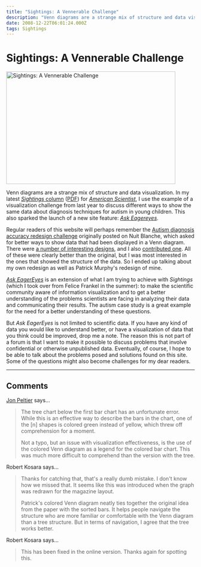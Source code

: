 ```yaml
---
title: "Sightings: A Vennerable Challenge"
description: "Venn diagrams are a strange mix of structure and data visualization. In my latest Sightings column (PDF) for American Scientist, I use the example of a visualization challenge from last year to discuss different ways to show the same data about diagnosis techniques for autism in young children. This also sparked the launch of a new site feature: Ask Eagereyes."
date: 2008-12-22T06:01:24.000Z
tags: Sightings
---
```


# Sightings: A Vennerable Challenge

<a href="http://eagereyes.org/blog/2008/sightings-a-vennerable-challenge.html"><img src="http://eagereyes.org/media/2008/Sigthings-VennerableChallenge.jpg" alt="Sightings: A Vennerable Challenge" width="452" height="300" border="0" /></a>

Venn diagrams are a strange mix of structure and data visualization. In my latest <a href="http://www.americanscientist.org/issues/pub/2009/1/a-vennerable-challenge"><em>Sightings</em> column</a> (<a href="http://amsciadmin.eresources.com/libraries/documents/200812151345447084-2009-01Kosara-Sightings.pdf">PDF</a>) for <em><a href="http://www.americanscientist.org/">American Scientist</a></em>, I use the example of a visualization challenge from last year to discuss different ways to show the same data about diagnosis techniques for autism in young children. This also sparked the launch of a new site feature: <a href="http://eagereyes.org/ask"><em>Ask Eagereyes</em></a>.

Regular readers of this website will perhaps remember the <a href="http://nuit-blanche.blogspot.com/2007/09/on-difficulty-of-autism-diagnosis-can.html">Autism diagnosis accuracy redesign challenge</a> originally posted on Nuit Blanche, which asked for better ways to show data that had been displayed in a Venn diagram. There were <a href="http://nuit-blanche.blogspot.com/2007/10/judging-autism-charts-challenge.html">a number of interesting designs</a>, and I also <a href="http://eagereyes.org/Applications/AutismDiagnosisAccuracy.html">contributed one</a>. All of these were clearly better than the original, but I was most interested in the ones that showed the structure of the data. So I ended up talking about my own redesign as well as Patrick Murphy's redesign of mine.

<a href="http://eagereyes.org/ask"><em>Ask EagerEyes</em></a> is an extension of what I am trying to achieve with <em>Sightings</em> (which I took over from Felice Frankel in the summer): to make the scientific community aware of information visualization and to get a better understanding of the problems scientists are facing in analyzing their data and communicating their results. The autism case study is a great example for the need for a better understanding of these questions.

But <em>Ask EagerEyes</em> is not limited to scientific data. If you have any kind of data you would like to understand better, or have a visualization of data that you think could be improved, drop me a note. The reason this is not part of a forum is that I want to make it possible to discuss problems that involve confidential or otherwise unpublished data. Eventually, of course, I hope to be able to talk about the problems posed and solutions found on this site. Some of the questions might also become challenges for my dear readers.


---
## Comments

<a href="http://PeltierTech.com/WordPress/" rel="nofollow noopener">Jon Peltier</a> says…
>	<p>The tree chart below the first bar chart has an unfortunate error. While this is an effective way to describe the bars in the chart, one of the [n] shapes is colored green instead of yellow, which threw off comprehension for a moment.</p>
>	<p>Not a typo, but an issue with visualization effectiveness, is the use of the colored Venn diagram as a legend for the colored bar chart. This was much more difficult to comprehend than the version with the tree.</p>

Robert Kosara says…
>	<p>Thanks for catching that, that's a really dumb mistake. I don't know how we missed that. It seems like this was introduced when the graph was redrawn for the magazine layout.</p>
>	<p>Patrick's colored Venn diagram neatly ties together the original idea from the paper with the sorted bars. It helps people navigate the structure who are more familiar or comfortable with the Venn diagram than a tree structure. But in terms of navigation, I agree that the tree works better.</p>

Robert Kosara says…
>	<p>This has been fixed in the online version. Thanks again for spotting this.</p>


